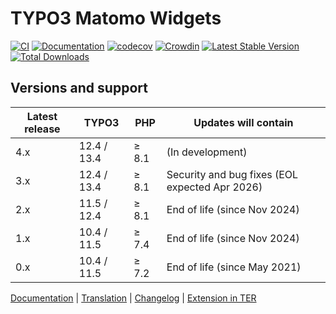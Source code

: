 # TYPO3 Matomo Widgets

[![CI](https://github.com/brotkrueml/typo3-matomo-widgets/actions/workflows/ci.yml/badge.svg)](https://github.com/brotkrueml/typo3-matomo-widgets/actions/workflows/ci.yml)
[![Documentation](https://github.com/brotkrueml/typo3-matomo-widgets/actions/workflows/docs.yml/badge.svg)](https://github.com/brotkrueml/typo3-matomo-widgets/actions/workflows/docs.yml)
[![codecov](https://codecov.io/github/brotkrueml/typo3-matomo-widgets/graph/badge.svg?token=2ECAIAYXMS)](https://codecov.io/github/brotkrueml/typo3-matomo-widgets)
[![Crowdin](https://badges.crowdin.net/typo3-extension-matomowidgets/localized.svg)](https://crowdin.com/project/typo3-extension-matomowidgets)
[![Latest Stable Version](https://img.shields.io/packagist/v/brotkrueml/typo3-matomo-widgets.svg?label=stable)](https://packagist.org/packages/brotkrueml/typo3-matomo-widgets)
[![Total Downloads](https://img.shields.io/packagist/dt/brotkrueml/typo3-matomo-widgets.svg)](https://packagist.org/packages/brotkrueml/typo3-matomo-widgets)

## Versions and support

| Latest release | TYPO3       | PHP   | Updates will contain                           |
|----------------|-------------|-------|------------------------------------------------|
| 4.x            | 12.4 / 13.4 | ≥ 8.1 | (In development)                               |
| 3.x            | 12.4 / 13.4 | ≥ 8.1 | Security and bug fixes (EOL expected Apr 2026) |
| 2.x            | 11.5 / 12.4 | ≥ 8.1 | End of life (since Nov 2024)                   |
| 1.x            | 10.4 / 11.5 | ≥ 7.4 | End of life (since Nov 2024)                   |
| 0.x            | 10.4 / 11.5 | ≥ 7.2 | End of life (since May 2021)                   |

[Documentation](https://docs.typo3.org/p/brotkrueml/typo3-matomo-widgets/main/en-us/) |
[Translation](https://crowdin.com/project/typo3-extension-matomowidgets) |
[Changelog](https://github.com/brotkrueml/typo3-matomo-widgets/blob/main/CHANGELOG.md) |
[Extension in TER](https://extensions.typo3.org/extension/matomo_widgets/)
